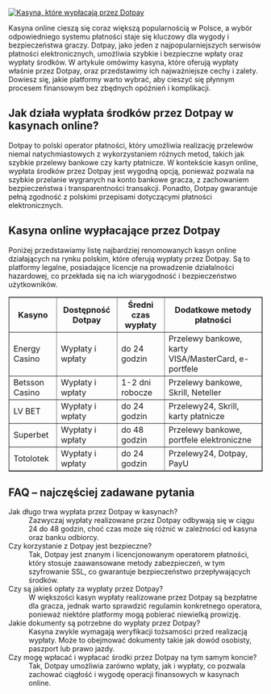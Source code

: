 [![Kasyna, które wypłacają przez Dotpay](https://123-caf.pages.dev/gitsignup.png)](https://vrmoo.ru/Bt82HjjY)

<p>Kasyna online cieszą się coraz większą popularnością w Polsce, a wybór odpowiedniego systemu płatności staje się kluczowy dla wygody i bezpieczeństwa graczy. Dotpay, jako jeden z najpopularniejszych serwisów płatności elektronicznych, umożliwia szybkie i bezpieczne wpłaty oraz wypłaty środków. W artykule omówimy kasyna, które oferują wypłaty właśnie przez Dotpay, oraz przedstawimy ich najważniejsze cechy i zalety. Dowiesz się, jakie platformy warto wybrać, aby cieszyć się płynnym procesem finansowym bez zbędnych opóźnień i komplikacji.</p>  <h2>Jak działa wypłata środków przez Dotpay w kasynach online?</h2> <p>Dotpay to polski operator płatności, który umożliwia realizację przelewów niemal natychmiastowych z wykorzystaniem różnych metod, takich jak szybkie przelewy bankowe czy karty płatnicze. W kontekście kasyn online, wypłata środków przez Dotpay jest wygodną opcją, ponieważ pozwala na szybkie przelanie wygranych na konto bankowe gracza, z zachowaniem bezpieczeństwa i transparentności transakcji. Ponadto, Dotpay gwarantuje pełną zgodność z polskimi przepisami dotyczącymi płatności elektronicznych.</p>  <h2>Kasyna online wypłacające przez Dotpay</h2> <p>Poniżej przedstawiamy listę najbardziej renomowanych kasyn online działających na rynku polskim, które oferują wypłaty przez Dotpay. Są to platformy legalne, posiadające licencje na prowadzenie działalności hazardowej, co przekłada się na ich wiarygodność i bezpieczeństwo użytkowników.</p>  <table border="1" cellpadding="8" cellspacing="0">   <thead>     <tr>       <th>Kasyno</th>       <th>Dostępność Dotpay</th>       <th>Średni czas wypłaty</th>       <th>Dodatkowe metody płatności</th>     </tr>   </thead>   <tbody>     <tr>       <td>Energy Casino</td>       <td>Wypłaty i wpłaty</td>       <td>do 24 godzin</td>       <td>Przelewy bankowe, karty VISA/MasterCard, e-portfele</td>     </tr>     <tr>       <td>Betsson Casino</td>       <td>Wypłaty i wpłaty</td>       <td>1-2 dni robocze</td>       <td>Przelewy bankowe, Skrill, Neteller</td>     </tr>     <tr>       <td>LV BET</td>       <td>Wypłaty i wpłaty</td>       <td>do 24 godzin</td>       <td>Przelewy24, Skrill, karty płatnicze</td>     </tr>     <tr>       <td>Superbet</td>       <td>Wypłaty i wpłaty</td>       <td>do 48 godzin</td>       <td>Przelewy bankowe, portfele elektroniczne</td>     </tr>     <tr>       <td>Totolotek</td>       <td>Wypłaty i wpłaty</td>       <td>do 24 godzin</td>       <td>Przelewy24, Dotpay, PayU</td>     </tr>   </tbody> </table>  <h2>FAQ – najczęściej zadawane pytania</h2> <dl>   <dt>Jak długo trwa wypłata przez Dotpay w kasynach?</dt>   <dd>Zazwyczaj wypłaty realizowane przez Dotpay odbywają się w ciągu 24 do 48 godzin, choć czas może się różnić w zależności od kasyna oraz banku odbiorcy.</dd>      <dt>Czy korzystanie z Dotpay jest bezpieczne?</dt>   <dd>Tak, Dotpay jest znanym i licencjonowanym operatorem płatności, który stosuje zaawansowane metody zabezpieczeń, w tym szyfrowanie SSL, co gwarantuje bezpieczeństwo przepływających środków.</dd>      <dt>Czy są jakieś opłaty za wypłaty przez Dotpay?</dt>   <dd>W większości kasyn wypłaty realizowane przez Dotpay są bezpłatne dla gracza, jednak warto sprawdzić regulamin konkretnego operatora, ponieważ niektóre platformy mogą pobierać niewielką prowizję.</dd>      <dt>Jakie dokumenty są potrzebne do wypłaty przez Dotpay?</dt>   <dd>Kasyna zwykle wymagają weryfikacji tożsamości przed realizacją wypłaty. Może to obejmować dokumenty takie jak dowód osobisty, paszport lub prawo jazdy.</dd>      <dt>Czy mogę wpłacać i wypłacać środki przez Dotpay na tym samym koncie?</dt>   <dd>Tak, Dotpay umożliwia zarówno wpłaty, jak i wypłaty, co pozwala zachować ciągłość i wygodę operacji finansowych w kasynach online.</dd> </dl>